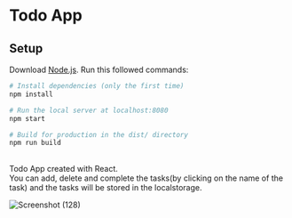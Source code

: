 # Todo App

## Setup
Download [Node.js](https://nodejs.org/en/download/).
Run this followed commands:

``` bash
# Install dependencies (only the first time)
npm install

# Run the local server at localhost:8080
npm start

# Build for production in the dist/ directory
npm run build
```
##
Todo App created with React.  
You can add, delete and complete the tasks(by clicking on the name of the task) and the tasks will be stored in the localstorage.

![Screenshot (128)](https://user-images.githubusercontent.com/73068793/140188130-a710fffa-bbc3-4ad3-a689-955dbdf212c5.png)
